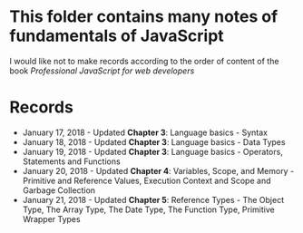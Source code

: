 # This folder contains many notes of fundamentals of JavaScript
I would like not to make records according to the order of content of the book
*Professional JavaScript for web developers* <br />

# Records
* January 17, 2018 - Updated **Chapter 3**: Language basics - Syntax
* January 18, 2018 - Updated **Chapter 3**: Language basics - Data Types
* January 19, 2018 - Updated **Chapter 3**: Language basics - Operators, Statements and Functions
* January 20, 2018 - Updated **Chapter 4**: Variables, Scope, and Memory - Primitive and Reference Values, Execution Context and Scope and Garbage Collection
* January 21, 2018 - Updated **Chapter 5**: Reference Types - The Object Type, The Array Type, The Date Type, The Function Type, Primitive Wrapper Types
